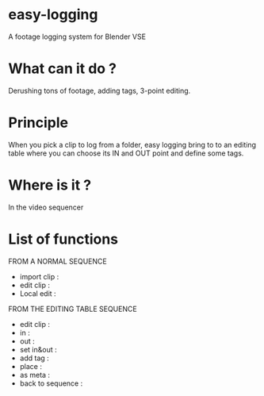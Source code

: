 # easy-logging
A footage logging system for Blender VSE
# What can it do ?
Derushing tons of footage, adding tags, 3-point editing.
# Principle
When you pick a clip to log from a folder, easy logging bring to to an editing table where you can choose its IN and OUT point and define some tags.
# Where is it ?
In the video sequencer
# List of functions
FROM A NORMAL SEQUENCE
- import clip :
- edit clip :
- Local edit :

FROM THE EDITING TABLE SEQUENCE
- edit clip :
- in :
- out :
- set in&out :
- add tag : 
- place :
- as meta :
- back to sequence :
